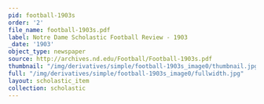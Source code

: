 ```yaml
---
pid: football-1903s
order: '2'
file_name: football-1903s.pdf
label: Notre Dame Scholastic Football Review - 1903
_date: '1903'
object_type: newspaper
source: http://archives.nd.edu/Football/Football-1903s.pdf
thumbnail: "/img/derivatives/simple/football-1903s_image0/thumbnail.jpg"
full: "/img/derivatives/simple/football-1903s_image0/fullwidth.jpg"
layout: scholastic_item
collection: scholastic
---
```

